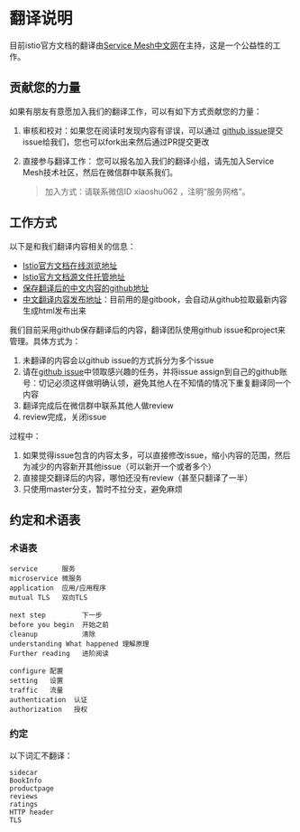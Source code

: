 # 翻译说明

目前istio官方文档的翻译由[Service Mesh中文网](http://servicemesh.cn)在主持，这是一个公益性的工作。

## 贡献您的力量

如果有朋友有意愿加入我们的翻译工作，可以有如下方式贡献您的力量：

1. 审核和校对：如果您在阅读时发现内容有谬误，可以通过 [github issue][]提交issue给我们，您也可以fork出来然后通过PR提交更改
2. 直接参与翻译工作： 您可以报名加入我们的翻译小组，请先加入Service Mesh技术社区，然后在微信群中联系我们。

	> 加入方式：请联系微信ID xiaoshu062 ，注明“服务网格”。

## 工作方式

以下是和我们翻译内容相关的信息：

- [Istio官方文档在线浏览地址][istio-publish]
- [Istio官方文档源文件托管地址][istio-source]
- [保存翻译后的中文内容的github地址][chinese-source]
- [中文翻译内容发布地址][chinese-publish]：目前用的是gitbook，会自动从github拉取最新内容生成html发布出来

我们目前采用github保存翻译后的内容，翻译团队使用github issue和project来管理。具体方式为：

1. 未翻译的内容会以github issue的方式拆分为多个issue
2. 请在[github issue]中领取感兴趣的任务，并将issue assign到自己的github账号：切记必须这样做明确认领，避免其他人在不知情的情况下重复翻译同一个内容
3. 翻译完成后在微信群中联系其他人做review
4. review完成，关闭issue

过程中：

1. 如果觉得issue包含的内容太多，可以直接修改issue，缩小内容的范围，然后为减少的内容新开其他issue（可以新开一个或者多个）
2. 直接提交翻译后的内容，哪怕还没有review（甚至只翻译了一半）
3. 只使用master分支，暂时不拉分支，避免麻烦

[github issue]:https://github.com/doczhcn/istio/issues
[istio-source]:https://github.com/istio/istio.github.io/tree/master/_docs
[istio-publish]:https://istio.io/docs/
[chinese-source]:https://github.com/doczhcn/istio
[chinese-publish]:https://doczhcn.gitbooks.io/istio/

## 约定和术语表

### 术语表

```
service      服务
microservice 微服务
application  应用/应用程序
mutual TLS   双向TLS

next step         下一步
before you begin  开始之前
cleanup           清除
understanding What happened 理解原理
Further reading   进阶阅读

configure 配置
setting   设置
traffic   流量
authentication  认证
authorization   授权
```

### 约定

以下词汇不翻译：

```
sidecar
BookInfo
productpage
reviews
ratings
HTTP header
TLS
```
